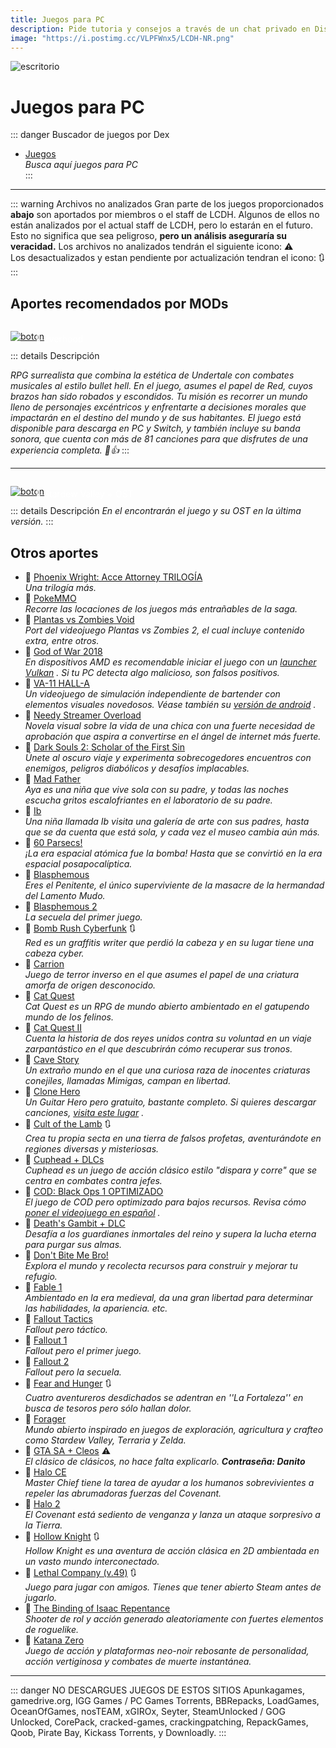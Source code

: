 ```yaml
---
title: Juegos para PC
description: Pide tutoria y consejos a través de un chat privado en Discord.
image: "https://i.postimg.cc/VLPFWnx5/LCDH-NR.png"
---
```

![escritorio](https://i.postimg.cc/NjgjC7Bg/PC-juegos.png)    
# Juegos para PC
::: danger Buscador de juegos por Dex
- [Juegos](https://tiny.cc/noirpc)   
*Busca aquí juegos para PC*    
:::

---

::: warning Archivos no analizados
Gran parte de los juegos proporcionados **abajo** son aportados por miembros o el staff de LCDH.
Algunos de ellos no están analizados por el actual staff de LCDH, pero lo estarán en el futuro. Esto no significa que sea peligroso, **pero un análisis aseguraría su veracidad.**
Los archivos no analizados tendrán el siguiente icono: ⚠️      
Los desactualizados y estan pendiente por actualización tendran el icono: 🔃
:::

## Aportes recomendados por MODs

<a href="LINK_DEL_APORTE">
 <div style="position: relative; padding-top: 1em">
   <p style="position: absolute; top: 4px; left: 20px; font-size: 14px; color: white; text-indent: 20px">💛 Everhood</p>
   <img src="https://i.postimg.cc/cLJMVkJ1/link-cnr.png" alt="boton" />
 </div>
</a>

<a href="/Tutoriales/navega-seguro">
  <Badge type="tip" text="Click antes de descargar" />
</a>

<a href="https://www.facebook.com/share/p/CbGMYABAL728iXPE/">
  <Badge type="warning" text="Post de facebook" />
</a>

::: details Descripción

*RPG surrealista que combina la estética de Undertale con combates musicales al estilo bullet hell. En el juego, asumes el papel de Red, cuyos brazos han sido robados y escondidos. Tu misión es recorrer un mundo lleno de personajes excéntricos y enfrentarte a decisiones morales que impactarán en el destino del mundo y de sus habitantes.
El juego está disponible para descarga en PC y Switch, y también incluye su banda sonora, que cuenta con más de 81 canciones para que disfrutes de una experiencia completa. 🦊👍*
:::

---

<a href="https://docs.google.com/document/d/1iQ_h-9dV8_itUYrXFe3OZ8s-c0gE83CigQXpt9zoNrY">
 <div style="position: relative; padding-top: 1em">
   <p style="position: absolute; top: 4px; left: 20px; font-size: 14px; color: white; text-indent: 20px">💛 Stardew Valley + OST</p>
   <img src="https://i.postimg.cc/cLJMVkJ1/link-cnr.png" alt="boton" />
 </div>
</a>

<a href="/Tutoriales/navega-seguro">
  <Badge type="tip" text="Click antes de descargar" />
</a>

<a href="https://www.facebook.com/share/p/dtqHoTUUunH5bDhv/?mibextid=oFDknk">
  <Badge type="warning" text="Post de facebook" />
</a>

::: details Descripción
*En el encontrarán el juego y su OST en la última versión.*
:::


## Otros aportes

- 🍩 [Phoenix Wright: Acce Attorney TRILOGÍA](https://www.mediafire.com/file/drs0n7w9iy8dco0/phohsakhaksakxknskdnd.rar/file)   
  *Una trilogía más.*
- 🍩 [PokeMMO](https://pokemmo.com/es/downloads/)    
  *Recorre las locaciones de los juegos más entrañables de la saga.*
- 🍩 [Plantas vs Zombies Void](https://gamejolt.com/games/Xuwugames_PVZ_Void/714049)    
  *Port del videojuego Plantas vs Zombies 2, el cual incluye contenido extra, entre otros.*
- 🍩 [God of War 2018](https://www.mediafire.com/file/9p2wvvx6rghx3gy/6oW2O18.rar)    
  *En dispositivos AMD es recomendable iniciar el juego con un [launcher Vulkan](https://www.nexusmods.com/godofwar/mods/20)    . Si tu PC detecta algo malicioso, son falsos positivos.*
- 🍩 [VA-11 HALL-A](https://www.ovagames.com/va-11-hall-a-cyberpunk-bartender-action-gog.html)    
  *Un videojuego de simulación independiente de bartender con elementos visuales novedosos. Véase también su [versión de android](https://lcdh.tech/móviles/m-android/#individuales)    .*
- 🍩 [Needy Streamer Overload](https://www.mediafire.com/file/u22rammht0klptf/Needy+Streamer+Overload.rar/file)    
  *Novela visual sobre la vida de una chica con una fuerte necesidad de aprobación que aspira a convertirse en el ángel de internet más fuerte.*
- 🍩 [Dark Souls 2: Scholar of the First Sin](https://www.mediafire.com/file/5v1twvcsmqa6igs/DS2-S0TF5.rar?dkey=ut5zrugjis9&r=1843)    
  *Únete al oscuro viaje y experimenta sobrecogedores encuentros con enemigos, peligros diabólicos y desafíos implacables.*
- 🍩 [Mad Father](https://www.mediafire.com/download/jja2hg3uocironx)    
  *Aya es una niña que vive sola con su padre, y todas las noches escucha gritos escalofriantes en el laboratorio de su padre.*
- 🍩 [Ib](https://www.mediafire.com/download/l8y1prhsp8cjlsk)    
  *Una niña llamada Ib visita una galería de arte con sus padres, hasta que se da cuenta que está sola, y cada vez el museo cambia aún más.*
- 🍩 [60 Parsecs!](https://mega.nz/file/aAZRXarC#IU57m4lyYuYq11Uk9LltYE9v7VnmvoVhODphmDpByXQ)      
  *¡La era espacial atómica fue la bomba! Hasta que se convirtió en la era espacial posapocalíptica.*
- 🍩 [Blasphemous](https://steamrip.com/blasphemous-free-download-1h/)    
  *Eres el Penitente, el único superviviente de la masacre de la hermandad del Lamento Mudo.*
- 🍩 [Blasphemous 2](https://steamrip.com/blasphemous-2-free-download-1i/)    
  *La secuela del primer juego.*
- 🍩 [Bomb Rush Cyberfunk](https://www.mediafire.com/download/og8q6o2zcqs2scl) 🔃     
  *Red es un graffitis writer que perdió la cabeza y en su lugar tiene una cabeza cyber.*
- 🍩 [Carrion](https://www.mediafire.com/file/od52nydh6k3nx7u/Ca1rr3ion-06.11.2022-elamigos.rar/file)      
  *Juego de terror inverso en el que asumes el papel de una criatura amorfa de origen desconocido.*
- 🍩 [Cat Quest](https://www.mediafire.com/download/48latn1uac6frt4)    
  *Cat Quest es un RPG de mundo abierto ambientado en el gatupendo mundo de los felinos.*
- 🍩 [Cat Quest II](https://www.mediafire.com/download/2hq3aevps5umyip)    
  *Cuenta la historia de dos reyes unidos contra su voluntad en un viaje zarpantástico en el que descubrirán cómo recuperar sus tronos.*
- 🍩 [Cave Story](https://www.cavestory.org/download/cave-story.php)      
  *Un extraño mundo en el que una curiosa raza de inocentes criaturas conejiles, llamadas Mimigas, campan en libertad.*
- 🍩 [Clone Hero](https://clonehero.net/releases/)    
  *Un Guitar Hero pero gratuito, bastante completo. Si quieres descargar canciones, [visita este lugar](https://chorus.fightthe.pw/)    .*
- 🍩 [Cult of the Lamb](https://www.mediafire.com/file/h5zyg730aeb4nua/Cult_of_the_Lamb_Cultist_Edition.rar/file) 🔃           
  *Crea tu propia secta en una tierra de falsos profetas, aventurándote en regiones diversas y misteriosas.*
- 🍩 [Cuphead + DLCs](https://steamrip.com/cuphead-free-download/)      
  *Cuphead es un juego de acción clásico estilo "dispara y corre" que se centra en combates contra jefes.*
- 🍩 [COD: Black Ops 1 OPTIMIZADO](https://huggingface.co/spaces/lozanogamer/lozanogamers/resolve/main/Call%20Of%20Duty%20Black%20Ops%201%20Optimized.7z?download=true)    
  *El juego de COD pero optimizado para bajos recursos. Revisa cómo [poner el videojuego en español](https://danaliztraducciones.blogspot.com/2022/02/blog-post_23.html)    .*
- 🍩 [Death's Gambit + DLC](https://www.mediafire.com/file/ldafipeeov40kia/Deaths.Gambit.Afterlife.v2.21.zip/file)      
  *Desafía a los guardianes inmortales del reino y supera la lucha eterna para purgar sus almas.*
- 🍩 [Don't Bite Me Bro!](https://www.mediafire.com/file/33ohp615dxtg1a1/DontBiteMeBro_PC_x86.zip/file)     
  *Explora el mundo y recolecta recursos para construir y mejorar tu refugio.*
- 🍩 [Fable 1](https://www.mediafire.com/file/k08b5u8i6i2zx1q/Jueguini.rar/file)      
  *Ambientado en la era medieval, da una gran libertad para determinar las habilidades, la apariencia. etc.*
- 🍩 [Fallout Tactics](https://www.mediafire.com/file/920rwhu3vslzfbb/Fallout_Tactics.zip/file)    
  *Fallout pero táctico.*
- 🍩 [Fallout 1](https://www.mediafire.com/file/y9fkd4uprotp12h/Fallout_1.zip/file)    
  *Fallout pero el primer juego.*
- 🍩 [Fallout 2](https://www.mediafire.com/file/nub0gmhbukseqah/Fallout_2.zip/file)    
  *Fallout pero la secuela.*
- 🍩 [Fear and Hunger](https://drive.google.com/drive/folders/1jIFUywhCN0HJoociBs8kFVSdznJhx707) 🔃     
  *Cuatro aventureros desdichados se adentran en ''La Fortaleza'' en busca de tesoros pero sólo hallan dolor.*
- 🍩 [Forager](https://www.mediafire.com/file/3s8od05woi8u1e5/)     
  *Mundo abierto inspirado en juegos de exploración, agricultura y crafteo como Stardew Valley, Terraria y Zelda.*
- 🍩 [GTA SA + Cleos](https://drive.google.com/drive/folders/1i_uOYrEOQBpmQtUo71GzJxtIXnDDvEje?usp=share_link) ⚠️     
  *El clásico de clásicos, no hace falta explicarlo. **Contraseña: Danito***
- 🍩 [Halo CE](https://www.mediafire.com/file/xzl4gx95jkzmtoa/H%25CE%259BL%25CE%2598_PC.rar)      
  *Master Chief tiene la tarea de ayudar a los humanos sobrevivientes a repeler las abrumadoras fuerzas del Covenant.*
- 🍩 [Halo 2](https://www.mediafire.com/file/kxwzt2bmzdjfcho/H%25CE%259BL%25CE%2598_2_PC.rar)      
  *El Covenant está sediento de venganza y lanza un ataque sorpresivo a la Tierra.*
- 🍩 [Hollow Knight](https://www.mediafire.com/file%20/0a2mc9igg3h9i18/Hollow+knight.apk) 🔃     
  *Hollow Knight es una aventura de acción clásica en 2D ambientada en un vasto mundo interconectado.*
- 🍩 [Lethal Company (v.49)](https://www.mediafire.com/file/wlo3zy4uaw80936/L%25CC%25B7e%25CC%25B7t%25CC%25B7h%25CC%25B7a%25CC%25B7l%25CC%25B7_C%25CC%25B7o%25CC%25B7m%25CC%25B7p%25CC%25B7a%25CC%25B7n%25CC%25B7y%25CC%25B7.rar/file) 🔃    
  *Juego para jugar con amigos. Tienes que tener abierto Steam antes de jugarlo.*
- 🍩 [The Binding of Isaac Repentance](https://www.mediafire.com/file/g05bbsdo9fhibn4)      
  *Shooter de rol y acción generado aleatoriamente con fuertes elementos de roguelike.*
- 🍩 [Katana Zero](https://www.mediafire.com/file/2yygjyqarf3ainp/KTN0_by_BlizzBoyGames.rar/file)       
  *Juego de acción y plataformas neo-noir rebosante de personalidad, acción vertiginosa y combates de muerte instantánea.*
  
---

::: danger NO DESCARGUES JUEGOS DE ESTOS SITIOS
Apunkagames, gamedrive.org, IGG Games / PC Games Torrents, BBRepacks, LoadGames, OceanOfGames, nosTEAM, xGIROx, Seyter, SteamUnlocked / GOG Unlocked, CorePack, cracked-games, crackingpatching, RepackGames, Qoob, Pirate Bay, Kickass Torrents, y Downloadly.
:::
